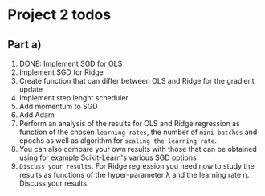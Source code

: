 # Project 2 todos

## Part a)
1. DONE: Implement SGD for OLS <br>
2. Implement SGD for Ridge <br>
3. Create function that can differ between OLS and Ridge for the gradient update <br>
4. Implement step lenght scheduler <br>
5. Add momentum to SGD <br>
6. Add Adam <br>
7. Perform an analysis of the results for OLS and Ridge regression as function of the chosen ```learning rates```, the number of ```mini-batches``` and epochs as well as algorithm for ```scaling the learning rate```. <br> 
8. You can also compare your own results with those that can be obtained using for example Scikit-Learn's various SGD options <br>
9. ```Discuss your results```. For Ridge regression you need now to study the results as functions of the hyper-parameter λ and the learning rate η. Discuss your results.
